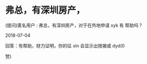 # 弗总，有深圳房产，

(提问)匿名用户 : 弗总，有深圳房产，对于在外地申请 xyk 有 帮助吗？

2018-07-04

回答：有帮助，财力证明，你的征 xin 会显示出按揭或 dyd(0

赞)